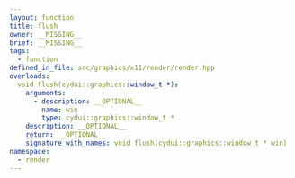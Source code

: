 ```yaml
---
layout: function
title: flush
owner: __MISSING__
brief: __MISSING__
tags:
  - function
defined_in_file: src/graphics/x11/render/render.hpp
overloads:
  void flush(cydui::graphics::window_t *):
    arguments:
      - description: __OPTIONAL__
        name: win
        type: cydui::graphics::window_t *
    description: __OPTIONAL__
    return: __OPTIONAL__
    signature_with_names: void flush(cydui::graphics::window_t * win)
namespace:
  - render
---
```

